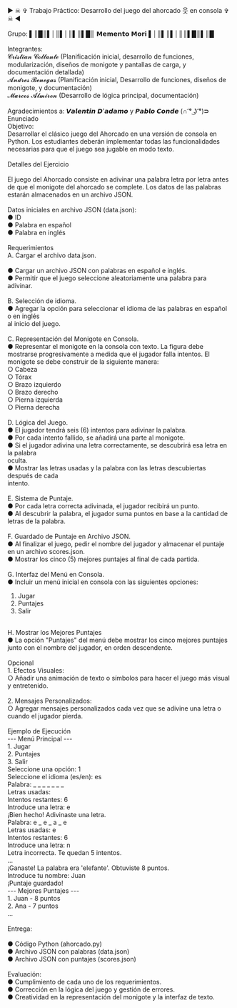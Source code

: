 ▶ ☠ ✞ Trabajo Práctico: Desarrollo del juego del ahorcado 웃 en consola ✞ ☠ ◀</br>
</br>
Grupo: ▌║█║▌│║▌│║▌║▌█║ 𝗠𝗲𝗺𝗲𝗻𝘁𝗼 𝗠𝗼𝗿𝗶 ▌│║▌║▌│║║▌█║▌║█ </br>
</br>
 Integrantes: </br>
 𝓒𝓻𝓲𝓼𝓽𝓲𝓪𝓷 𝓒𝓸𝓵𝓵𝓪𝓷𝓽𝓮 (Planificación inicial, desarrollo de funciones, modularización, diseños de monigote y pantallas de carga, y documentación detallada)</br>
 𝓐𝓷𝓭𝓻𝓮𝓼 𝓑𝓮𝓷𝓮𝓰𝓪𝓼 (Planificación inicial, Desarrollo de funciones, diseños de monigote, y documentación)</br>
 𝓜𝓪𝓻𝓬𝓸𝓼 𝓐𝓵𝓶𝓲𝓻𝓸𝓷 (Desarrollo de lógica principal,  documentación)</br>
</br>
Agradecimientos a: 𝙑𝙖𝙡𝙚𝙣𝙩𝙞𝙣 𝘿'𝙖𝙙𝙖𝙢𝙤 y 𝙋𝙖𝙗𝙡𝙤 𝘾𝙤𝙣𝙙𝙚 (∩ ͡° ͜ʖ ͡°)⊃
</br>
Enunciado</br>
Objetivo:</br>
Desarrollar el clásico juego del Ahorcado en una versión de consola en Python. Los
estudiantes deberán implementar todas las funcionalidades necesarias para que el juego
sea jugable en modo texto.</br>
</br>
Detalles del Ejercicio</br>
</br>
El juego del Ahorcado consiste en adivinar una palabra letra por letra antes de que el
monigote del ahorcado se complete. Los datos de las palabras estarán almacenados en un
archivo JSON.</br>
</br>
Datos iniciales en archivo JSON (data.json):</br>
● ID </br>
● Palabra en español </br>
● Palabra en inglés </br>
</br>
Requerimientos</br> 
A. Cargar el archivo data.json.</br>
</br>
● Cargar un archivo JSON con palabras en español e inglés.</br>
● Permitir que el juego seleccione aleatoriamente una palabra para adivinar.</br>
</br>
B. Selección de idioma.</br>
● Agregar la opción para seleccionar el idioma de las palabras en español o en inglés</br>
al inicio del juego.</br>
</br>
C. Representación del Monigote en Consola.</br>
● Representar el monigote en la consola con texto. La figura debe mostrarse
progresivamente a medida que el jugador falla intentos. El monigote se debe
construir de la siguiente manera:</br>
○ Cabeza</br>
○ Tórax</br>
○ Brazo izquierdo</br>
○ Brazo derecho</br>
○ Pierna izquierda</br>
○ Pierna derecha</br>
</br>
D. Lógica del Juego.</br>
● El jugador tendrá seis (6) intentos para adivinar la palabra.</br>
● Por cada intento fallido, se añadirá una parte al monigote.</br>
● Si el jugador adivina una letra correctamente, se descubrirá esa letra en la palabra</br>
oculta.</br>
● Mostrar las letras usadas y la palabra con las letras descubiertas después de cada</br>
intento.</br>
</br>
E. Sistema de Puntaje.</br>
● Por cada letra correcta adivinada, el jugador recibirá un punto.</br>
● Al descubrir la palabra, el jugador suma puntos en base a la cantidad de letras de la
palabra.</br>
</br>
F. Guardado de Puntaje en Archivo JSON.</br>
● Al finalizar el juego, pedir el nombre del jugador y almacenar el puntaje en un archivo
scores.json.</br>
● Mostrar los cinco (5) mejores puntajes al final de cada partida.</br>
</br>
G. Interfaz del Menú en Consola.</br>
● Incluir un menú inicial en consola con las siguientes opciones:</br>
1. Jugar</br>
2. Puntajes</br>
3. Salir</br>
</br>
H. Mostrar los Mejores Puntajes</br>
● La opción "Puntajes" del menú debe mostrar los cinco mejores puntajes junto con el
nombre del jugador, en orden descendente.</br>
</br>
Opcional</br>
1. Efectos Visuales:</br>
○ Añadir una animación de texto o símbolos para hacer el juego más visual y
entretenido.</br>
</br>
2. Mensajes Personalizados:</br>
○ Agregar mensajes personalizados cada vez que se adivine una letra o
cuando el jugador pierda.</br>
</br>
Ejemplo de Ejecución</br>
--- Menú Principal ---</br>
1. Jugar</br>
2. Puntajes</br>
3. Salir</br>
Seleccione una opción: 1</br>
Seleccione el idioma (es/en): es</br>
Palabra: _ _ _ _ _ _ _</br>
Letras usadas:</br>
Intentos restantes: 6</br>
Introduce una letra: e</br>
¡Bien hecho! Adivinaste una letra.</br>
Palabra: e _ e _ a _ e</br>
Letras usadas: e</br>
Intentos restantes: 6</br>
Introduce una letra: n</br>
Letra incorrecta. Te quedan 5 intentos.</br>
...</br>
¡Ganaste! La palabra era 'elefante'. Obtuviste 8 puntos.</br>
Introduce tu nombre: Juan</br>
¡Puntaje guardado!</br>
--- Mejores Puntajes ---</br>
1. Juan - 8 puntos</br>
2. Ana - 7 puntos</br>
...</br>
</br>
Entrega:</br>
</br>
● Código Python (ahorcado.py)</br>
● Archivo JSON con palabras (data.json)</br>
● Archivo JSON con puntajes (scores.json)</br>
</br>
Evaluación:</br>
● Cumplimiento de cada uno de los requerimientos.</br>
● Corrección en la lógica del juego y gestión de errores.</br>
● Creatividad en la representación del monigote y la interfaz de
texto.</br>